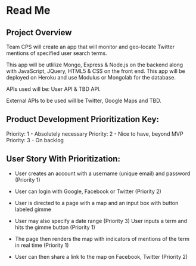 # Read Me
## Project Overview 
Team CPS will create an app that will monitor and geo-locate Twitter mentions of specified user search terms.

This app will be utlilize Mongo, Express & Node.js on the backend  along with JavaScript, JQuery, HTML5 & CSS on the front end. This app will be deployed on Heroku and use Modulus or Mongolab for the database.

APIs used will be: User API & TBD API.

External APIs to be used will be Twitter, Google Maps and TBD. 


## Product Development Prioritization Key:
Priority: 1 - Absolutely necessary
Priority: 2 - Nice to have, beyond MVP
Priority: 3 - On backlog 

## User Story With Prioritization:

* User creates an account with a username (unique email) and password (Priority 1)

* User can login with Google, Facebook or Twitter (Priority 2) 

* User is directed to a page with a map and an input box with button labeled gimme
*  User may also specify a date range (Priority 3)
User inputs a term and hits the gimme button (Priority 1) 

* The page then renders the map with indicators of mentions of the term in real time (Priority 1) 

* User can then share a link to the map on Facebook, Twitter (Priority 2)

